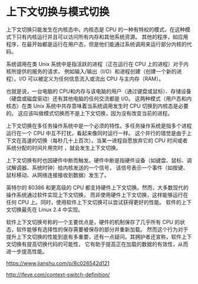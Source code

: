 

# 上下文切换与模式切换
 
 
 上下文切换只能发生在内核态中。内核态是 CPU 的一种有特权的模式，在这种模式下只有内核运行并且可以访问所有内存和其他系统资源。
 其他的程序，如应用程序，在最开始都是运行在用户态，但是他们能通过系统调用来运行部分内核的代码。
 
 系统调用在类 Unix 系统中是指活跃的进程（正在运行在 CPU 上的进程）对于内核所提供的服务的请求，
 例如输入/输出（I/O）和进程创建（创建一个新的进程）。I/O 可以被定义为任何信息流入或流出 CPU 与主内存（RAM）。
 
 也就是说，一台电脑的 CPU和内存与该电脑的用户（通过键盘或鼠标）、存储设备（硬盘或磁盘驱动）还有其他电脑的任何交流都是 I/O。
 这两种模式（用户态和内核态）在类 Unix 系统中共存意味着当系统调用发生时 CPU 切换到内核态是必要的。
 这应该叫做模式切换而不是上下文切换，因为没有改变当前的进程。
 
 上下文切换在多任务操作系统中是一个必须的特性。多任务操作系统是指多个进程运行在一个 CPU 中互不打扰，看起来像同时运行一样。
 这个并行的错觉是由于上下文在高速的切换（每秒几十上百次）。当某一进程自愿放弃它的 CPU 时间或者系统分配的时间片用完时
 ，就会发生上下文切换。
 
 上下文切换有时也因硬件中断而触发。硬件中断是指硬件设备（如键盘、鼠标、调试解调器、系统时钟）给内核发送的一个信号，
 该信号表示一个事件（如按键、鼠标移动、从网络连接接收到数据）发生了。
 
 英特尔的 80386 和更高级的 CPU 都支持硬件上下文切换。然而，大多数现代的操作系统通过软件实现上下文切换，
 而非使用硬件上下文切换，这样能够运行在任何 CPU 上。同时，使用软件上下文切换可以尝试获得更好的性能。
 软件的上下文切换最先在 Linux 2.4 中实现。
 
 软件上下文切换号称的一个主要优点是，硬件的机制保存了几乎所有 CPU 的状态，软件能够有选择性的保存需要被保存的部分并重新加载。
 然而这个行为对于提升上下文切换的性能到底有多重要，还有一点疑问。其拥护者还宣称，软件上下文切换有提高切换代码的可能性，
 它有助于提高正在加载的数据的有效性，从而进一步提高性能。
 
 
<https://www.jianshu.com/p/8c026542d121> 

<http://ifeve.com/context-switch-definition/>